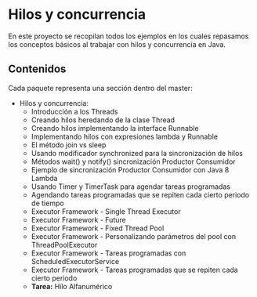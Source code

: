 # Hilos y concurrencia

En este proyecto se recopilan todos los ejemplos en los cuales repasamos los conceptos básicos al trabajar con hilos y concurrencia en Java.

## Contenidos

Cada paquete representa una sección dentro del master:

- Hilos y concurrencia:
  - Introducción a los Threads
  - Creando hilos heredando de la clase Thread
  - Creando hilos implementando la interface Runnable
  - Implementando hilos con expresiones lambda y Runnable
  - El método join vs sleep
  - Usando modificador synchronized para la sincronización de hilos
  - Métodos wait() y notify() sincronización Productor Consumidor
  - Ejemplo de sincronización Productor Consumidor con Java 8 Lambda
  - Usando Timer y TimerTask para agendar tareas programadas
  - Agendando tareas programadas que se repiten cada cierto periodo de tiempo
  - Executor Framework - Single Thread Executor
  - Executor Framework - Future
  - Executor Framework - Fixed Thread Pool
  - Executor Framework - Personalizando parámetros del pool con ThreadPoolExecutor
  - Executor Framework - Tareas programadas con ScheduledExecutorService
  - Executor Framework - Tareas programadas que se repiten cada cierto periodo
  - **Tarea:** Hilo Alfanumérico
